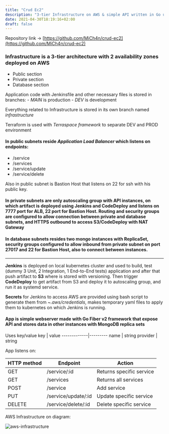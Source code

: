 ```yaml
---
title: "Crud Ec2"
description: "3-tier Infrastructure on AWS & simple API written in Go using MongoDB"
date: 2021-04-30T18:19:16+02:00
draft: false
---
```

Repository link → [https://github.com/MiCh4n/crud-ec2](https://github.com/MiCh4n/crud-ec2)

### Infrastructure is a 3-tier architecture with 2 availability zones deployed on AWS
 - Public section
 - Private section
 - Database section

Application code with Jenkinsfile and other necessary files is stored in branches:
    - *MAIN* is production
    - *DEV* is development

Everything related to Infrastructure is stored in its own branch named *infrastructure*

Terraform is used with *Terraspace framework* to separate DEV and PROD environment

#### In public subnets reside *Application Load Balancer* which listens on endpoints:
 - /service
 - /services
 - /service/update
 - /service/delete

Also in public subnet is Bastion Host that listens on 22 for ssh with his public key.

#### In private subnets are only autoscaling group with API instances, on which artifact is deployed using Jenkins and CodeDeploy and listens on 7777 port for ALB, 22 port for Bastion Host. Routing and security groups are configured to allow connection between private and database subnets, and HTTPS outbound to access S3/CodeDeploy with NAT Gateway

#### In database subnets resides two mongo instances with ReplicaSet, security groups configured to allow inbound from private subnet on port 27017 and 22 for Bastion Host, also to connect between instances.

___

**Jenkins** is deployed on local kubernetes cluster and used to build, test (dummy 3 Unit, 2 Integration, 1 End-to-End tests) application and after that push artifact to **S3** where is stored with versioning. Then trigger **CodeDeploy** to get artifact from S3 and deploy it to autoscaling group, and run it as systemd service.

**Secrets** for Jenkins to access AWS are provided using bash script to generate them from *~.aws/credentials*, makes temporary yaml files to apply them to kubernetes on which Jenkins is running. 


#### App is simple webserver made with Go Fiber v2 framework that expose API and stores data in other instances with MongoDB replica sets

Uses key/value
 key | value
-------------|---------
name          | string
provider        | string

App listens on:

HTTP method | Endpoint| Action
-------------|---------|-------
GET          | /service/:id | Returns specific service
GET          | /services | Returns all services
POST         | /service | Add service
PUT          | /service/update/:id | Update specific service
DELETE       | /service/delete/:id | Delete specific service

AWS Infrastructure on diagram:

![aws-infrastructure](/diagram.png)